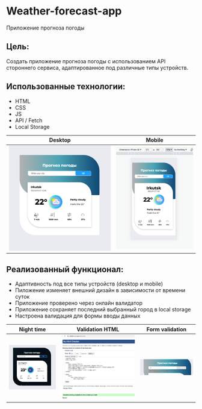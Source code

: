 # Weather-forecast-app

Приложение прогноза погоды

## Цель: 

Создать приложение прогноза погоды с использованием API стороннего сервиса, адаптированное под различные типы устройств.

## Использованныe технологии:
* HTML
* CSS
* JS
* API / Fetch
* Local Storage

| Desktop | Mobile |
|-------------|-------------|
|![Скриншот приложения прогноза погоды](./images/screen-app.png)|![Скриншот адаптивной формы приложения](./images/screen-adaptive.png)|

## Реализованный функционал:
*  Адаптивность под все типы устройств (desktop и mobile)
*  Пиложение изменяет внешний дизайн в зависимости от времени суток
*  Приложение проверено через онлайн валидатор
*  Приложение сохраняет последний выбранный город в local storage
*  Настроена валидация для формы вводы данных
  
| Night time | Validation HTML |Form validation |
|-------------|-------------|-------------|
|![Скриншот темной версии дизайна](./images/screen-dark.png)|![Скриншот проверки валиадности html](./images/screen-html-validation.png)|![Скриншот валидации формы](./images/screen-form-validation.png)|
